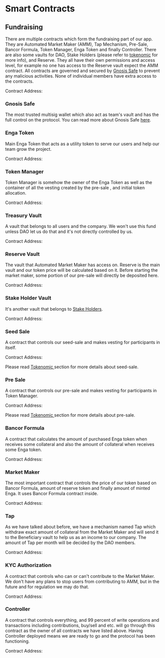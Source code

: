 # Smart Contracts

## Fundraising

There are multiple contracts which form the fundraising part of our app. They are Automated Market Maker (AMM), Tap Mechanism, Pre-Sale, Bancor Formula, Token Manager, Enga Token and finally Controller. There are also some vaults for DAO, Stake Holders (please refer to [tokenomic](../tokenomic-land/tokenomics.md#allocations) for more info), and Reserve. They all have their own permissions and access level, for example no one has access to the Reserve vault expect the AMM contract. All contracts are governed and secured by [Gnosis Safe](https://gnosis-safe.io/) to prevent any malicious activities. None of individual members have extra access to the contracts.

Contract Address:

### Gnosis Safe

The most trusted multisig wallet which also act as team's vault and has the full control on the protocol. You can read more about Gnosis Safe [here](https://gnosis-safe.io/).

### Enga Token

Main Enga Token that acts as a utility token to serve our users and help our team grow the project.

Contract Address:

### Token Manager

Token Manager is somehow the owner of the Enga Token as well as the container of all the vesting created by the pre-sale , and initial token allocation.

Contract Address:

### Treasury Vault

A vault that belongs to all users and the company. We won't use this fund unless DAO let us do that and it's not directly controlled by us.

Contract Address:

### Reserve Vault

The vault that Automated Market Maker has access on. Reserve is the main vault and our token price will be calculated based on it. Before starting the market maker, some portion of our pre-sale will directly be deposited here.

Contract Address:

### Stake Holder Vault

It's another vault that belongs to [Stake Holders](../tokenomic-land/tokenomics.md#allocations).

Contract Address:

### Seed Sale

A contract that controls our seed-sale and makes vesting for participants in itself.

Contract Address:

Please read [Tokenomic ](../tokenomic-land/tokenomics.md)section for more details about seed-sale.

### Pre Sale

A contract that controls our pre-sale and makes vesting for participants in Token Manager.

Contract Address:

Please read [Tokenomic ](../tokenomic-land/tokenomics.md)section for more details about pre-sale.

### Bancor Formula

A contract that calculates the amount of purchased Enga token when receives some collateral and also the amount of collateral when receives some Enga token.

Contract Address:

### Market Maker

The most important contract that controls the price of our token based on Bancor Formula, amount of reserve token and finally amount of minted Enga. It uses Bancor Formula contract inside.

Contract Address:

### Tap

As we have talked about before, we have a mechanism named Tap which withdraw exact amount of collateral from the Market Maker and will send it to the Beneficiary vault to help us as an income to our company. The amount of Tap per month will be decided by the DAO members.

Contract Address:

### KYC Authorization

A contract that controls who can or can't contribute to the Market Maker. We don't have any plans to stop users from contributing to AMM, but in the future and for regulation we may do that.

Contract Address:

### Controller

A contract that controls everything, and 99 percent of write operations and transactions including contributions, buy/sell and etc. will go through this contract as the owner of all contracts we have listed above. Having Controller deployed means we are ready to go and the protocol has been functioning.

Contract Address:
